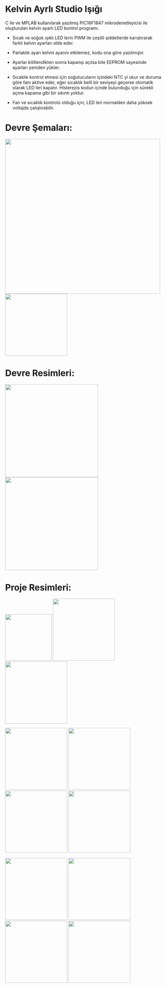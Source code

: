 # Kelvin Ayrlı Studio Işığı
C ile ve MPLAB kullanılarak yazılmış PIC16F1847 mikrodenetleyicisi ile oluşturulan kelvin ayarlı LED kontrol programı.

- Sıcak ve soğuk ışıklı LED lerin PWM ile çeşitli şiddetlerde karıştırarak farklı kelvin ayarları elde eder.

- Parlaklık ayarı kelvin ayarını etkilemez, kodu ona göre yazılmıştır.

- Ayarlar kilitlendikten sonra kapanıp açılsa bile EEPROM sayesinde ayarları yeniden yükler.

- Sıcaklık kontrol etmesi için soğutucuların içindeki NTC yi okur ve duruma göre fanı aktive eder, eğer sıcaklık belli bir
seviyeyi geçerse otomatik olarak LED leri kapatır. Histerezis kodun içinde bulunduğu için sürekli açma kapama gibi bir
sıkıntı yoktur.

- Fan ve sıcaklık kontrolü olduğu için, LED leri normalden daha yüksek voltajda çalıştırabilir.


# Devre Şemaları:
<p float="left">
  <img src="./Resimler/Şema-1.jpg" width="500">
  <img src="./Resimler/Şema-2.jpg" width="200"> 
</p>

# Devre Resimleri:
<p float="left">
  <img src="./Resimler/Plaket Devre-1.png" width="300">
  <img src="./Resimler/Plaket Devre-2.png" width="300"> 
</p>

# Proje Resimleri:
<p float="left">
  <img src="./Resimler/Kasa-1.png" width="150">
  <img src="./Resimler/Kasa-2.png" width="200"> 
  <img src="./Resimler/Kasa-3.png" width="200">
</p>
<p float="left">
  <img src="./Resimler/Kasa-4.png" width="200">
  <img src="./Resimler/Kasa-5.png" width="200"> 
  <img src="./Resimler/Kasa-6.png" width="200"> 
  <img src="./Resimler/Kasa-7.png" width="200"> 
</p>
<p float="left">
  <img src="./Resimler/Kasa-8.png" width="200">
  <img src="./Resimler/Kasa-9.png" width="200"> 
  <img src="./Resimler/Kasa-10.png" width="200"> 
  <img src="./Resimler/Kasa-11.png" width="200"> 
</p>
